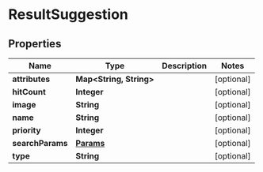 
# ResultSuggestion

## Properties
Name | Type | Description | Notes
------------ | ------------- | ------------- | -------------
**attributes** | **Map&lt;String, String&gt;** |  |  [optional]
**hitCount** | **Integer** |  |  [optional]
**image** | **String** |  |  [optional]
**name** | **String** |  |  [optional]
**priority** | **Integer** |  |  [optional]
**searchParams** | [**Params**](Params.md) |  |  [optional]
**type** | **String** |  |  [optional]



